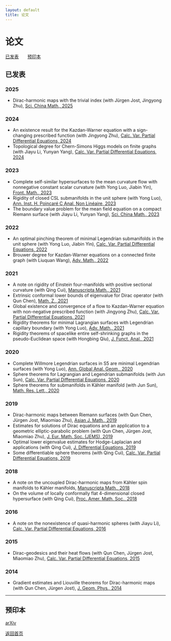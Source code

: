 ```yaml
---
layout: default
title: 论文
---
```


# 论文

[已发表](#已发表) &nbsp; &nbsp; &nbsp; [预印本](#预印本) 

## 已发表

### 2025
- Dirac-harmonic maps with the trivial index (with Jürgen Jost, Jingyong Zhu), [Sci. China Math., 2025](https://doi.org/10.1007/s11425-023-2283-0)

### 2024
- An existence result for the Kazdan-Warner equation with a sign-changing prescribed function (with Jingyong Zhu), [Calc. Var. Partial Differential Equations, 2024](https://doi.org/10.1007/s00526-023-02659-4)
- Topological degree for Chern-Simons Higgs models on finite graphs (with Jiayu Li, Yunyan Yang), [Calc. Var. Partial Differential Equations, 2024](https://doi.org/10.1007/s00526-024-02706-8)

### 2023
- Complete self-similar hypersurfaces to the mean curvature flow with nonnegative constant scalar curvature (with Yong Luo, Jiabin Yin), [Front. Math., 2023](https://doi.org/10.1007/s11464-021-0229-x)
- Rigidity of closed CSL submanifolds in the unit sphere (with Yong Luo), [Ann. Inst. H. Poincaré C Anal. Non Linéaire, 2023](https://doi.org/10.4171/aihpc/50)
- The boundary value problem for the mean field equation on a compact Riemann surface (with Jiayu Li, Yunyan Yang), [Sci. China Math., 2023](https://doi.org/10.1007/s11425-021-1962-5)

### 2022
- An optimal pinching theorem of minimal Legendrian submanifolds in the unit sphere (with Yong Luo, Jiabin Yin), [Calc. Var. Partial Differential Equations, 2022](https://doi.org/10.1007/s00526-022-02304-6)
- Brouwer degree for Kazdan-Warner equations on a connected finite graph (with Liuquan Wang), [Adv. Math., 2022](https://doi.org/10.1016/j.aim.2022.108422)

### 2021
- A note on rigidity of Einstein four-manifolds with positive sectional curvature (with Qing Cui), [Manuscripta Math., 2021](https://doi.org/10.1007/s00229-020-01217-y)
- Extrinsic conformal lower bounds of eigenvalue for Dirac operator (with Qun Chen), [Math. Z., 2021](https://doi.org/10.1007/s00209-020-02573-x)
- Global existence and convergence of a flow to Kazdan-Warner equation with non-negative prescribed function (with Jingyong Zhu), [Calc. Var. Partial Differential Equations, 2021](https://doi.org/10.1007/s00526-020-01873-8)
- Rigidity theorems for minimal Lagrangian surfaces with Legendrian capillary boundary (with Yong Luo), [Adv. Math., 2021](https://doi.org/10.1016/j.aim.2021.108124)
- Rigidity theorems of spacelike entire self-shrinking graphs in the pseudo-Euclidean space (with Hongbing Qiu), [J. Funct. Anal., 2021](https://doi.org/10.1016/j.jfa.2021.109189)

### 2020
- Complete Willmore Legendrian surfaces in S5 are minimal Legendrian surfaces (with Yong Luo), [Ann. Global Anal. Geom., 2020](https://doi.org/10.1007/s10455-020-09719-4)
- Sphere theorems for Lagrangian and Legendrian submanifolds (with Jun Sun), [Calc. Var. Partial Differential Equations, 2020](https://doi.org/10.1007/s00526-020-01797-3)
- Sphere theorems for submanifolds in Kähler manifold (with Jun Sun), [Math. Res. Lett., 2020](https://dx.doi.org/10.4310/MRL.2020.v27.n4.a10)

### 2019
- Dirac-harmonic maps between Riemann surfaces (with Qun Chen, Jürgen Jost, Miaomiao Zhu), [Asian J. Math., 2019](https://dx.doi.org/10.4310/AJM.2019.v23.n1.a6)
- Estimates for solutions of Dirac equations and an application to a geometric elliptic-parabolic problem (with Qun Chen, Jürgen Jost, Miaomiao Zhu), [J. Eur. Math. Soc. (JEMS), 2019](https://doi.org/10.4171/JEMS/847)
- Optimal lower eigenvalue estimates for Hodge-Laplacian and applications (with Qing Cui), [J. Differential Equations, 2019](https://doi.org/10.1016/j.jde.2018.12.032)
- Some differentiable sphere theorems (with Qing Cui), [Calc. Var. Partial Differential Equations, 2019](https://doi.org/10.1007/s00526-019-1487-2)

### 2018
- A note on the uncoupled Dirac-harmonic maps from Kähler spin manifolds to Kähler manifolds, [Manuscripta Math., 2018](https://doi.org/10.1007/s00229-017-0941-8)
- On the volume of locally conformally flat 4-dimensional closed hypersurface (with Qing Cui), [Proc. Amer. Math. Soc., 2018](https://doi.org/10.1090/proc/13855)

### 2016
- A note on the nonexistence of quasi-harmonic spheres (with Jiayu Li), [Calc. Var. Partial Differential Equations, 2016](https://doi.org/10.1007/s00526-016-1076-6)

### 2015
- Dirac-geodesics and their heat flows (with Qun Chen, Jürgen Jost, Miaomiao Zhu), [Calc. Var. Partial Differential Equations, 2015](https://doi.org/10.1007/s00526-015-0877-3)

### 2014
- Gradient estimates and Liouville theorems for Dirac-harmonic maps (with Qun Chen, Jürgen Jost), [J. Geom. Phys., 2014](http://dx.doi.org/10.1016/j.geomphys.2013.10.011)

---

## 预印本
[arXiv](https://arxiv.org/a/sun_l_3.html)

[返回首页](index.md)
